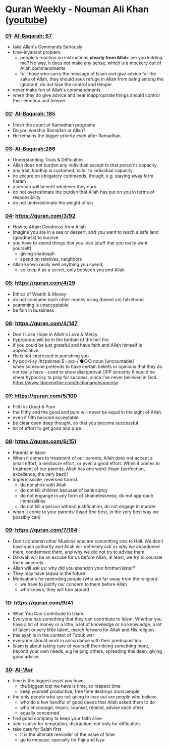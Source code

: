 # Quran Weekly - Nouman Ali Khan ([youtube](https://www.youtube.com/playlist?list=PLFP6-6Ao4FMm5FnIT9QvstEmhWNugJlNO))

### [01](https://www.youtube.com/watch?v=pt9fUcL8njY&list=PLFP6-6Ao4FMm5FnIT9QvstEmhWNugJlNO&index=1): [Al-Baqarah: 67](https://quran.com/2/67)
* take Allah's Commands Seriously
* time-invariant problem: 
  * people's reaction on instructions **clearly from Allah**: 
    are you kidding me? No way, it does not make any sense, 
    which is a mockery out of Allah commandments
  * for those who carry the message of Islam and give advice for the sake of Allah, 
    they should seek refuge in Allah from being among the ignorant, 
    do not lose the control and temper
 * never make fun of Allah's commandments
 * when they do give advice and hear inappropriate things should control their emotion and temper

### [02](https://www.youtube.com/watch?v=gWZDVYom3RE&list=PLFP6-6Ao4FMm5FnIT9QvstEmhWNugJlNO&index=2&t=7s): [Al-Baqarah: 185](https://quran.com/2/185)
* finish the count of Ramadhan programs
* Do you worship Ramadan or Allah?
* He remains the bigger priority even after Ramadhan

### [03](https://www.youtube.com/watch?v=wFsYnwI6zEA&list=PLFP6-6Ao4FMm5FnIT9QvstEmhWNugJlNO&index=3&t=2s): [Al-Baqarah:286](https://quran.com/2/286)
* Understanding Trials & Difficulties
* Allah does not burden any individual except to that person's capacity
* any trial, hardhip is customed, tailor to individual capacity
* no excure on obligatory commands, though, e.g. staying away form haram
* a person will benefit whatever they earn
* do not overestimate the burden that Allah has put on you in terms of responsibility
* do not underestimate the weight of sin

### [04](https://www.youtube.com/watch?v=h2kwFI7bKi0&t=8s&index=4&list=PLFP6-6Ao4FMm5FnIT9QvstEmhWNugJlNO): https://quran.com/3/92
* How to Attain Goodness from Allah
* imagine you are in a sea or dessert, and you want to reach a safe land (goodness) to survive
* you have to spend things that you love (stuff that you really want yourself)
  * giving shadaqah
  * spend on relatives, neighbors
* Allah knows really well anything you spend,
  * so keep it as a secret, only between you and Allah
  
### [05](https://www.youtube.com/watch?v=9C6QyjX53cg&list=PLFP6-6Ao4FMm5FnIT9QvstEmhWNugJlNO&t=17s&index=5): https://quran.com/4/29
* Ethics of Wealth & Money 
* do not consume each other money using (based on) falsehood
* scamming is unacceptable
* be fain in bussiness

### [06](https://www.youtube.com/watch?v=KVh-W6CjIOc&index=6&list=PLFP6-6Ao4FMm5FnIT9QvstEmhWNugJlNO): https://quran.com/4/147
* Don't Lose Hope in Allah's Love & Mercy
* hyprocrate will be in the bottom of the hell fire
* if you could be just grateful and have faith and Allah himself is appreciative
* He is not interested in punishing you
* hy‧poc‧ri‧sy /hɪˈpɒkrəsi $ -ˈpɑː-/ ●○○ noun [uncountable]  
when someone pretends to have certain beliefs or opinions that they do not really have – used to show disapproval OPP sincerity
 It would be sheer hypocrisy to pray for success, since I’ve never believed in God.
 https://www.ldoceonline.com/dictionary/hypocrisy

### [07](https://www.youtube.com/watch?v=tXsMMj7m9tQ&index=7&list=PLFP6-6Ao4FMm5FnIT9QvstEmhWNugJlNO): https://quran.com/5/100
* Filth vs Good & Pure
* the filthy and the good and pure will never be equal in the sight of Allah.
* even if filth become acceptable
* be clear open deep thought, so that you become successful
* lot of effort to get good and pure

### [08](https://www.youtube.com/watch?v=6NFo35g7zo8&list=PLFP6-6Ao4FMm5FnIT9QvstEmhWNugJlNO&index=8): https://quran.com/6/151
* Parents in Islam
* When it comes to treatment of our parents, 
Allah does not accept a small effort, a mediocre effort, or even a good effort. When it comes to treatment of our parents, Allah has one word: Ihsan (perfection, excellence, the very best)!
* impermissible, reversed forms!:
  * do not shirk with Allah
  * do not kill children becuase of bankruptcy
  * do not engange in any form of shamelessness, do not approach immoralities
  * do not kill a person without justification, do not engage in murder
* when it come to your parents: ihsan (the best, in the very best way we possibly can)

### [09](https://www.youtube.com/watch?v=2i80milYJAc&list=PLFP6-6Ao4FMm5FnIT9QvstEmhWNugJlNO&index=9): https://quran.com/7/164
* Don't condemn other Muslims who are committing sins to Hell. 
We don't have such authority and Allah will definitely ask us 
why we abandoned them, condemned them, and why we did not try to advise them.
* Dakwah will be an excuse for us before Allah; at least, we try to counsel them sincerely
* Allah will ask us: why did you abandon your brother/sister?
* They may have taqwa in the future
* Motivations for reminding people (who are far away from the religion):
  * we have to justify our concern to them before Allah
  * who knows, they will turn around

### [10](https://www.youtube.com/watch?v=RlKDxmw466Y&list=PLFP6-6Ao4FMm5FnIT9QvstEmhWNugJlNO&index=10): https://quran.com/9/41
* What You Can Contribute to Islam
* Everyone has something that they can contribute to Islam. 
Whether you have a lot of money or a little, a lot of knowledge or no knowledge, 
a lot of talent or very little talent, march forward for Allah and His religion.
* this ayah is in the context of Tabuk war
* everyone should work in accordance with their predisposition
* Islam is about taking care of yourself then doing something more, beyond your own needs, 
e.g helping others, spreading this deen, giving good advice

### [30](https://www.youtube.com/watch?v=9JL09VjJQWE): [Al-'Asr](https://quran.com/103)
* time is the biggest asset you have
  * the biggest lost we have is time, so respect time
  * keep yourself productive, free time destroys most people
* the only people who are not going to lose out are people who believe,
  * who do a few handful of good deeds that Allah asked them to do
  * who encourage, enjoin, counsel, remind, advise each other
  * equally concerned
* find good company to keep your faith alive
* sabr is also for temptation, distraction, not only for difficulties
* take care for Salah first
  * it is the ultimate reminder of the value of time
  * go to mosque, specially for Fajr and Isya
